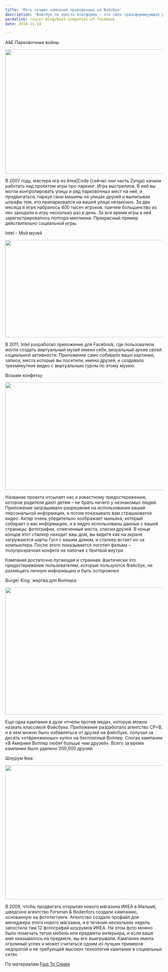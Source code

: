 ```yaml
---
title: 'Пять лучших кампаний проведенных на Фэйсбук'
description: 'Фэйсбук не просто платформа – это сила трансформирующая рекламу и пиар. История рекламы на Фэйсбук – это не история оплаченных объявлений. Самые лучшие кампании – это брендинг. Эти кампании принесли пользу не только тем, кто их устраивал, но и специалистам маркетинга и PR, которые теперь могут лучше понимать природу социальных медиа. A&amp;E Парковочные войны'
permalink: /ru/pr-blog/best-companies-of-facebook
date: 2014-11-24

---
```


A&E Парковочные войны

<img src="{{ site.assets }}/upload/pw2screen001-1307772468.png" alt="" class="post__img" width="580" height="397">

В 2007 году, мастера игр из Area|Code (сейчас они часть Zynga) начали работать над проектом игры про паркинг. Игра выстрелила. В ней вы могли контролировать улицу и ряд парковочных мест на ней, и продвигаться, паркуя свои машины на улицах друзей и выписывая штрафы тем, кто припарковался на вашей улице незаконно. За два месяца в игре набралось 400 тысяч игроков, причем большинство из них заходили в игру несколько раз в день. За все время игры в ней зарегистрировалось полтора миллиона. Прекрасный пример действительно социальной игры.

Intel – Мой музей

<img src="{{ site.assets }}/upload/Screen-shot-2011-06-01-at-12.27.01.png" alt="" class="post__img" width="580" height="311">

В 2011, Intel разработал приложение для Facebook, где пользователи могли создать виртуальный музей имени себя, визуальный архив своей социальной активности. Приложение само собирало ваши картинки, записи, места которые вы посетили, имена друзей, и создавало трехминутное видео с виртуальным туром по этому музею.

Возьми конфетку

<img src="{{ site.assets }}/upload/287634284_640.jpg" alt="" class="post__img" width="579" height="344">

Название проекта отсылает нас к известному предостережению, которое родители дают детям – не брать ничего у незнакомых людей. Приложение запрашивало разрешение на использование вашей персональной информации, и потом показывало вам страшноватое видео. Актер очень убедительно изображает маньяка, который собирает о вас информацию, и в видео использованы данные с вашей страницы: фотографии, отмеченные места, списки друзей. В конце концов этот сталкер находит ваш дом, вы видите как на экране загружаются карты Гугл с вашим домом, и сталкер встает из-за компьютера. После этого показывается логотип фильма – полупрозрачная конфета на палочке с бритвой внутри.

Кампания достаточно пугающая и странная: фактически это предостережение пользователям, которые пользуются Фэйсбук, не размещать личную информацию и быть осторожнее.

Burger King. жертва для Воппера

<img src="{{ site.assets }}/upload/whopper_sacrifice_screen_grab.jpg" alt="" class="post__img" width="580" height="407">

Еще одна кампания в духе «пчелы против меда», которую можно назвать классикой Фэйсбука. Приложение разработало агентство CP+B, и в нем можно было избавляться от друзей на фэйсбуке, получая за десять «отфренженных» купон на бесплатный Воппер. Слоган кампании «В Америке Воппер любят больше чем друзей». Всего за время кампании было удалено 200,000 друзей.

Шоурум Ikea

<img src="{{ site.assets }}/upload/Gordon%20Gustavsson%20IKEA%20tagged%20Facebook%20photo.jpg" alt="" class="post__img" width="580" height="429">

В 2009, чтобы продвигать открытие нового магазина ИКЕА в Мальмё, шведское агентство Forsman & Bodenfors создали кампанию, основанную на фототеггинге. Агентство создало профайл для менеджера этого нового магазина, и в течение нескольких недель запостили там 12 фотографий шоурумов ИКЕА. На этом фото можно было помечать тегом мебель или предметы интерьера, и если ваше имя оказывалось на предмете, вы его выигрывали. Кампания имела огромный успех и может считаться одним из лучших примеров недорогой и не требующей высоких технологий кампании в социальных сетях.

По материалам <a href="https://www.fastcocreate.com/1680811/the-5-all-time-best-facebook-campaigns">Fast To Create </a>

